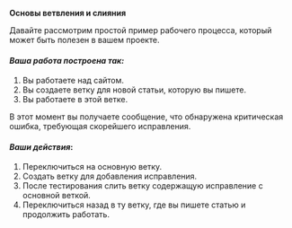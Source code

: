 **Основы ветвления и слияния**

Давайте рассмотрим простой пример рабочего процесса, который может быть полезен в вашем проекте. 
#### *Ваша работа построена так:*
1. Вы работаете над сайтом.
2. Вы создаете ветку для новой статьи, которую вы пишете.
3. Вы работаете в этой ветке.

В этот момент вы получаете сообщение, что обнаружена критическая ошибка, требующая скорейшего исправления. 
#### *Ваши действия*:
1. Переключиться на основную ветку.
2. Создать ветку для добавления исправления.
3. После тестирования слить ветку содержащую исправление с основной веткой.
4. Переключиться назад в ту ветку, где вы пишете статью и продолжить работать.
